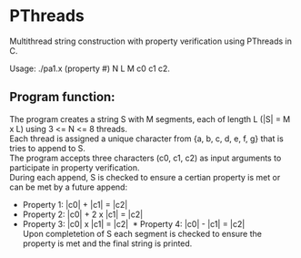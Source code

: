 # PThreads
Multithread string construction with property verification using PThreads in C.  
   
Usage: ./pa1.x (property #) N L M c0 c1 c2.  
## Program function:
The program creates a string S with M segments, each of length L (|S| = M x L) using 3 <= N <= 8 threads.  
Each thread is assigned a unique character from {a, b, c, d, e, f, g} that is tries to append to S.  
The program accepts three characters (c0, c1, c2) as input arguments to participate in property verification.  
During each append, S is checked to ensure a certian property is met or can be met by a future append:
  * Property 1: |c0| + |c1| = |c2|
  * Property 2: |c0| + 2 x |c1| = |c2|
  * Property 3: |c0| x |c1| = |c2|
  * Property 4: |c0| - |c1| = |c2|  
Upon completetion of S each segment is checked to ensure the property is met and the final string is printed.   
